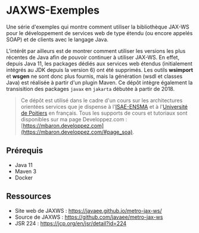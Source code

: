 # JAXWS-Exemples

Une série d'exemples qui montre comment utiliser la bibliothèque JAX-WS pour le développement de services web de type étendu (ou encore appelés SOAP) et de clients avec le langage Java. 

L'intérêt par ailleurs est de montrer comment utiliser les versions les plus récentes de Java afin de pouvoir continuer à utiliser JAX-WS. En effet, depuis Java 11, les packages dédiés aux services web étendus (initialement intégrés au JDK depuis la version 6) ont été supprimés. Les outils **wsimport** et **wsgen** ne sont donc plus fournis, mais la génération (wsdl et classes Java) est réalisée à partir d'un plugin Maven. Ce dépôt intègre également la transisition des packages `javax` en `jakarta` débutée à partir de 2018.

> Ce dépôt est utilisé dans le cadre d'un cours sur les architectures orientées services que je dispense à l'[ISAE-ENSMA](https://www.ensma.fr) et à l'[Université de Poitiers](http://www.univ-poitiers.fr/) en français. Tous les supports de cours et tutoriaux sont disponibles sur ma page Developpez.com : [https://mbaron.developpez.com](https://mbaron.developpez.com/#page_soa).

## Prérequis

* Java 11
* Maven 3
* Docker

## Ressources

* Site web de JAXWS : <https://javaee.github.io/metro-jax-ws/>
* Source de JAXWS : <https://github.com/javaee/metro-jax-ws>
* JSR 224 : <https://jcp.org/en/jsr/detail?id=224>
